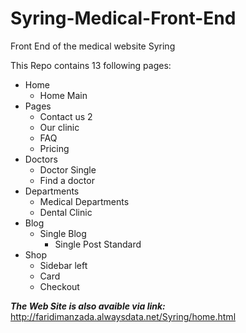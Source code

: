 # Syring-Medical-Front-End


Front End of the medical website Syring

This Repo contains 13 following pages: </br>
- Home
    - Home Main
- Pages 
    - Contact us 2
    - Our clinic
    - FAQ
    - Pricing
- Doctors
    - Doctor Single
    - Find a doctor
- Departments
    - Medical Departments
    - Dental Clinic
- Blog
    - Single Blog
      - Single Post Standard
- Shop
    - Sidebar left
    - Card
    - Checkout


***The Web Site is also avaible via link:***  
     http://faridimanzada.alwaysdata.net/Syring/home.html
